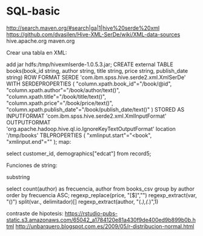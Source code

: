 # SQL-basic
http://search.maven.org/#search|ga|1|hive%20serde%20xml
https://github.com/dvasilen/Hive-XML-SerDe/wiki/XML-data-sources
hive.apache.org
maven.org


Crear una tabla en XML:

add jar hdfs:/tmp/hivexmlserde-1.0.5.3.jar;
CREATE external TABLE books(book_id string, author string, title string, price string, publish_date string)
ROW FORMAT SERDE 'com.ibm.spss.hive.serde2.xml.XmlSerDe'
WITH SERDEPROPERTIES (
"column.xpath.book_id"="/book/@id",
"column.xpath.author"="/book/author/text()",
"column.xpath.title"="/book/title/text()",
"column.xpath.price"="/book/price/text()",
"column.xpath.publish_date"="/book/publish_date/text()"
)
STORED AS
INPUTFORMAT 'com.ibm.spss.hive.serde2.xml.XmlInputFormat'
OUTPUTFORMAT 'org.apache.hadoop.hive.ql.io.IgnoreKeyTextOutputFormat'
location '/tmp/books'
TBLPROPERTIES (
"xmlinput.start"="<book",
"xmlinput.end"="</book>"
);
map:

select customer_id, demographics["edcat"] from record5;


Funciones de string:

substring

select count(author) as frecuencia, author from books_csv group by author order by frecuencia ASC;
regexp_replace(price, "[\$]","")
regexp_extract(var, "()")
split(var., delimitador)[]
regexp_extract(author, "(.*),(.*)",1)

contraste de hipotesis:
https://rstudio-pubs-static.s3.amazonaws.com/65042_a1784120e81a430f9de400ed9b899b0b.html
http://unbarquero.blogspot.com.es/2009/05/r-distribucion-normal.html
